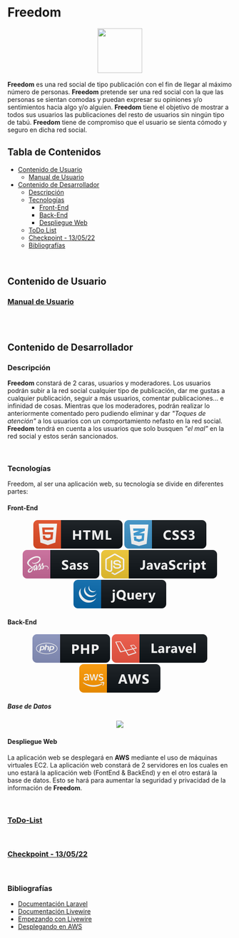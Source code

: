 # Freedom
<p align="center">
    <img width="100" height="100" src="https://user-images.githubusercontent.com/45594459/173252393-7770e57a-a3b6-4fb2-9f86-5eb8a51ba70f.svg">
</p>

__Freedom__ es una red social de tipo publicación con el fin de llegar al máximo número de personas. __Freedom__ pretende ser una red social con la que las personas se sientan comodas y puedan expresar su opiniones y/o sentimientos hacia algo y/o alguien. __Freedom__ tiene el objetivo de mostrar a todos sus usuarios las publicaciones del resto de usuarios sin ningún tipo de tabú. __Freedom__ tiene de compromiso que el usuario se sienta cómodo y seguro en dicha red social.


## Tabla de Contenidos
- [Contenido de Usuario](#user)
    - [Manual de Usuario](#user_manual)
- [Contenido de Desarrollador](#developer)
    - [Descripción](#developer_description)
    - [Tecnologías](#developer_tecnologies)
        - [Front-End](#tecnologies_frontend)
        - [Back-End](#tecnologies_backend)
        - [Despliegue Web](#tecnologies_deploy)
    - [ToDo List](#developer_todo)
    - [Checkpoint - 13/05/22](#developer_checkpoint)
    - [Bibliografías](#developer_bibliography)

<br/>

<a name="user" />
    
## Contenido de Usuario

<a name="user_manual" />
    
### [Manual de Usuario](https://github.com/SrCbas/Freedom/blob/main/Freedom%20-%20Manual%20de%20Usuario.pdf)
    
<br/>
<br/>    

<a name="developer" />
    
## Contenido de Desarrollador
    
    
<a name="developer_description" />

### Descripción
__Freedom__ constará de 2 caras, usuarios y moderadores. Los usuarios podrán subir a la red social cualquier tipo de publicación, dar me gustas a cualquier publicación, seguir a más usuarios, comentar publicaciones... e infinidad de cosas. Mientras que los moderadores, podrán realizar lo anteriormente comentado pero pudiendo eliminar y dar _"Toques de atención"_ a los usuarios con un comportamiento nefasto en la red social.
__Freedom__ tendrá en cuenta a los usuarios que solo busquen _"el mal"_ en la red social y estos serán sancionados.

<br />

<a name="developer_tecnologies" />

### Tecnologías
Freedom, al ser una aplicación web, su tecnología se divide en diferentes partes:


<a name="tecnologies_frontend" />

#### Front-End
<p align="center">
    <img src="https://github.com/MikeCodesDotNET/ColoredBadges/blob/master/svg/dev/languages/html.svg" />
    <img src="https://github.com/MikeCodesDotNET/ColoredBadges/blob/master/svg/dev/languages/css3.svg" />
    <img src="https://github.com/MikeCodesDotNET/ColoredBadges/blob/master/svg/dev/languages/sass.svg" />
    <img src="https://github.com/MikeCodesDotNET/ColoredBadges/blob/master/svg/dev/languages/js.svg" />
    <img src="https://github.com/MikeCodesDotNET/ColoredBadges/blob/master/svg/dev/frameworks/jquery.svg" />
</p>


<a name="tecnologies_backend" />

#### Back-End
<p align="center">
    <img src="https://github.com/MikeCodesDotNET/ColoredBadges/blob/master/svg/dev/languages/php.svg" />
    <img src="https://github.com/MikeCodesDotNET/ColoredBadges/blob/master/svg/dev/frameworks/laravel.svg" />
    <img src="https://github.com/MikeCodesDotNET/ColoredBadges/blob/master/svg/dev/services/aws.svg" />
</p>

##### Base de Datos
<p align="center">
    <img src="https://user-images.githubusercontent.com/45594459/164092891-8c8b1108-2734-4800-a7b1-1d117ffab372.png">
</p>


<a name="tecnologies_deploy"/>

#### Despliegue Web
La aplicación web se desplegará en __AWS__ mediante el uso de máquinas virtuales EC2. La aplicación web constará de 2 servidores en los cuales en uno estará la aplicación web (FontEnd & BackEnd) y en el otro estará la base de datos. Esto se hará para aumentar la seguridad y privacidad de la información de __Freedom__.

<br />
    
<a name="developer_todo" />
    
### [ToDo-List](https://trello.com/b/bPHRfRvK/freedom)

<br />

<a name="developer_checkpoint" />

### [Checkpoint - 13/05/22](https://youtu.be/-D9dt_9zRuU)

<br />

<a name="developer_bibliography" />

### Bibliografías

- [Documentación Laravel](https://laravel.com/docs/9.x)
- [Documentación Livewire](https://laravel-livewire.com/docs/2.x/quickstart)
- [Empezando con Livewire](https://www.youtube.com/watch?v=Ax4pT8XDR-0&list=PLZ2ovOgdI-kWqCet33O0WezN14KShkwER)
- [Desplegando en AWS](https://www.youtube.com/watch?v=W2fQFbkEQo0)
